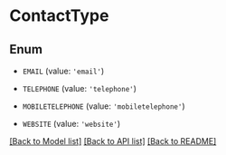 # ContactType


## Enum

* `EMAIL` (value: `'email'`)

* `TELEPHONE` (value: `'telephone'`)

* `MOBILETELEPHONE` (value: `'mobiletelephone'`)

* `WEBSITE` (value: `'website'`)

[[Back to Model list]](../README.md#documentation-for-models) [[Back to API list]](../README.md#documentation-for-api-endpoints) [[Back to README]](../README.md)


